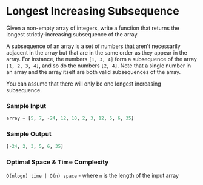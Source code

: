 # Longest Increasing Subsequence

Given a non-empty array of integers, write a function that returns the longest
strictly-increasing subsequence of the array.

A subsequence of an array is a set of numbers that aren't necessarily adjacent
in the array but that are in the same order as they appear in the array. For
instance, the numbers `[1, 3, 4]` form a subsequence of the array `[1, 2, 3, 4]`,
and so do the numbers `[2, 4]`. Note that a single number in an array and the
array itself are both valid subsequences of the array.

You can assume that there will only be one longest increasing subsequence.

### Sample Input

```python
array = [5, 7, -24, 12, 10, 2, 3, 12, 5, 6, 35]
```

### Sample Output

```python
[-24, 2, 3, 5, 6, 35]
```

### Optimal Space & Time Complexity

`O(nlogn) time | O(n) space` - where `n` is the length of the input array
